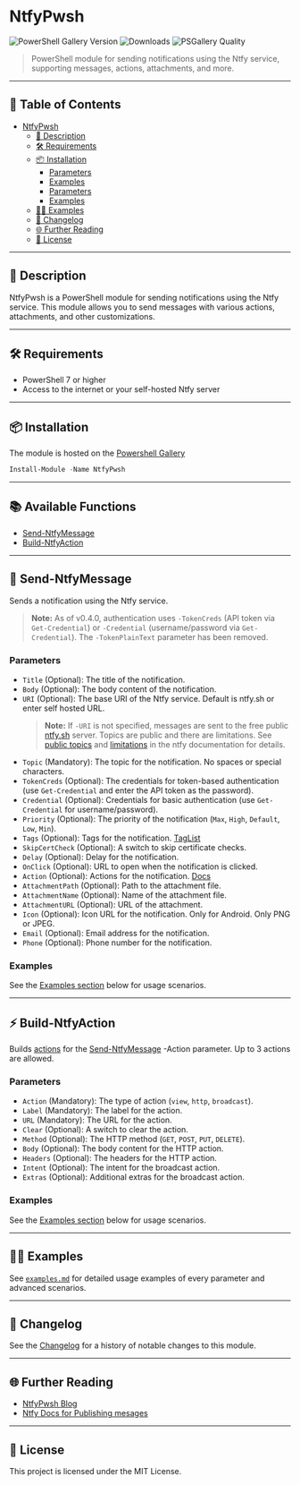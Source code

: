 # NtfyPwsh

![PowerShell Gallery Version](https://img.shields.io/powershellgallery/v/NtfyPwsh)
![Downloads](https://img.shields.io/powershellgallery/dt/NtfyPwsh)
![PSGallery Quality](https://img.shields.io/powershellgallery/p/NtfyPwsh)

> PowerShell module for sending notifications using the Ntfy service, supporting messages, actions, attachments, and more.

---

## 📖 Table of Contents <!-- omit in toc -->
- [NtfyPwsh](#ntfypwsh)
  - [🦾 Description](#-description)
  - [🛠 Requirements](#-requirements)
  - [📦 Installation](#-installation)
    - [Parameters](#parameters)
    - [Examples](#examples)
    - [Parameters](#parameters-1)
    - [Examples](#examples-1)
  - [🧑‍💻 Examples](#-examples)
  - [📰 Changelog](#-changelog)
  - [🌐 Further Reading](#-further-reading)
  - [📄 License](#-license)

---

## 🦾 Description

NtfyPwsh is a PowerShell module for sending notifications using the Ntfy service. This module allows you to send messages with various actions, attachments, and other customizations.

---

## 🛠 Requirements

* PowerShell 7 or higher
* Access to the internet or your self-hosted Ntfy server

---

## 📦 Installation

The module is hosted on the [Powershell Gallery](https://www.powershellgallery.com/packages/NtfyPwsh)

```powershell
Install-Module -Name NtfyPwsh
```

---

## 📚 Available Functions <!-- omit in toc -->

- [Send-NtfyMessage](#-send-ntfymessage)
- [Build-NtfyAction](#-build-ntfyaction)

---

## 📝 Send-NtfyMessage <!-- omit in toc -->

Sends a notification using the Ntfy service.

> **Note:** As of v0.4.0, authentication uses `-TokenCreds` (API token via `Get-Credential`) or `-Credential` (username/password via `Get-Credential`). The `-TokenPlainText` parameter has been removed.

### Parameters

- `Title` (Optional): The title of the notification.
- `Body` (Optional): The body content of the notification.
- `URI` (Optional): The base URI of the Ntfy service. Default is ntfy.sh or enter self hosted URL.
  > **Note:** If `-URI` is not specified, messages are sent to the free public [ntfy.sh](https://ntfy.sh) server. Topics are public and there are limitations. See [public topics](https://docs.ntfy.sh/publish/?h=public#public-topics) and [limitations](https://docs.ntfy.sh/publish/?h=public#limitations) in the ntfy documentation for details.
- `Topic` (Mandatory): The topic for the notification. No spaces or special characters.
- `TokenCreds` (Optional): The credentials for token-based authentication (use `Get-Credential` and enter the API token as the password).
- `Credential` (Optional): Credentials for basic authentication (use `Get-Credential` for username/password).
- `Priority` (Optional): The priority of the notification (`Max`, `High`, `Default`, `Low`, `Min`).
- `Tags` (Optional): Tags for the notification. [TagList](https://docs.ntfy.sh/publish/?h=topic#tags-emojis)
- `SkipCertCheck` (Optional): A switch to skip certificate checks.
- `Delay` (Optional): Delay for the notification.
- `OnClick` (Optional): URL to open when the notification is clicked.
- `Action` (Optional): Actions for the notification. [Docs](https://docs.ntfy.sh/publish/?h=topic#action-buttons)
- `AttachmentPath` (Optional): Path to the attachment file.
- `AttachmentName` (Optional): Name of the attachment file.
- `AttachmentURL` (Optional): URL of the attachment.
- `Icon` (Optional): Icon URL for the notification. Only for Android. Only PNG or JPEG.
- `Email` (Optional): Email address for the notification.
- `Phone` (Optional): Phone number for the notification.

### Examples

See the [Examples section](#-examples) below for usage scenarios.

---

## ⚡ Build-NtfyAction <!-- omit in toc -->

Builds [actions](https://docs.ntfy.sh/publish/#action-buttons) for the [Send-NtfyMessage](#-send-ntfymessage) -Action parameter. Up to 3 actions are allowed.

### Parameters

- `Action` (Mandatory): The type of action (`view`, `http`, `broadcast`).
- `Label` (Mandatory): The label for the action.
- `URL` (Mandatory): The URL for the action.
- `Clear` (Optional): A switch to clear the action.
- `Method` (Optional): The HTTP method (`GET`, `POST`, `PUT`, `DELETE`).
- `Body` (Optional): The body content for the HTTP action.
- `Headers` (Optional): The headers for the HTTP action.
- `Intent` (Optional): The intent for the broadcast action.
- `Extras` (Optional): Additional extras for the broadcast action.

### Examples

See the [Examples section](#-examples) below for usage scenarios.

---

## 🧑‍💻 Examples

See [`examples.md`](./examples.md) for detailed usage examples of every parameter and advanced scenarios.

---

## 📰 Changelog

See the [Changelog](changelog.md) for a history of notable changes to this module.

---

## 🌐 Further Reading

- [NtfyPwsh Blog](https://ptmorris1.github.io/posts/NtfyPwsh)
- [Ntfy Docs for Publishing mesages](https://docs.ntfy.sh/publish/)

---

## 📄 License

This project is licensed under the MIT License.
````
